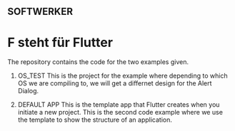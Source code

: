 ## SOFTWERKER

# F steht für Flutter

The repository contains the code for the two examples given. 

1) OS_TEST
This is the project for the example where depending to which OS we are compiling to, we will get a differnet design for the Alert Dialog.

2) DEFAULT APP
This is the template app that Flutter creates when you initiate a new project. This is the second code example where we use the template to show the structure of an application.